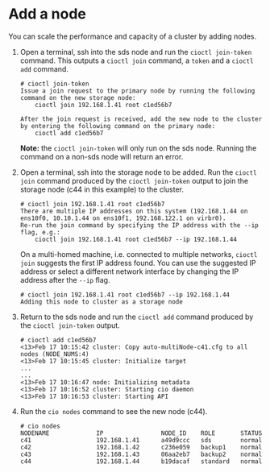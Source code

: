 # Add a node

You can scale the performance and capacity of a cluster by adding nodes. 

1. Open a terminal, ssh into the sds node and run the `cioctl join-token` command. This outputs a `cioctl join` command, a `token` and a `cioctl add` command. 

   ```
   # cioctl join-token
   Issue a join request to the primary node by running the following command on the new storage node:
       cioctl join 192.168.1.41 root c1ed56b7

   After the join request is received, add the new node to the cluster by entering the following command on the primary node:
       cioctl add c1ed56b7
   ```

   **Note:**  the `cioctl join-token` will only run on the sds node. Running the command on a non-sds node will return an error. 

2. Open a terminal, ssh into the storage node to be added. Run the `cioctl join` command produced by the `cioctl join-token` output to join the storage node (c44 in this example) to the cluster. 

   ```
   # cioctl join 192.168.1.41 root c1ed56b7
   There are multiple IP addresses on this system (192.168.1.44 on ens10f0, 10.10.1.44 on ens10f1, 192.168.122.1 on virbr0).
   Re-run the join command by specifying the IP address with the --ip flag, e.g.:
       cioctl join 192.168.1.41 root c1ed56b7 --ip 192.168.1.44
   ```

   On a multi-homed machine, i.e. connected to multiple networks, `cioctl join` suggests the first IP address found. You can use the suggested IP address or select a different network interface by changing the IP address after the `--ip` flag. 

   ```
   # cioctl join 192.168.1.41 root c1ed56b7 --ip 192.168.1.44
   Adding this node to cluster as a storage node
   ```

3. Return to the sds node and run the `cioctl add` command produced by the `cioctl join-token` output. 

   ```
   # cioctl add c1ed56b7
   <13>Feb 17 10:15:42 cluster: Copy auto-multiNode-c41.cfg to all nodes (NODE_NUMS:4)
   <13>Feb 17 10:15:45 cluster: Initialize target
   ...
   ...
   <13>Feb 17 10:16:47 node: Initializing metadata
   <13>Feb 17 10:16:52 cluster: Starting cio daemon
   <13>Feb 17 10:16:53 cluster: Starting API
   ```

4. Run the `cio nodes` command to see the new node (c44).

   ```
   # cio nodes
   NODENAME             IP                NODE_ID    ROLE       STATUS
   c41                  192.168.1.41      a49d9ccc   sds        normal
   c42                  192.168.1.42      c236e059   backup1    normal
   c43                  192.168.1.43      06aa2eb7   backup2    normal
   c44                  192.168.1.44      b19dacaf   standard   normal
   ```

